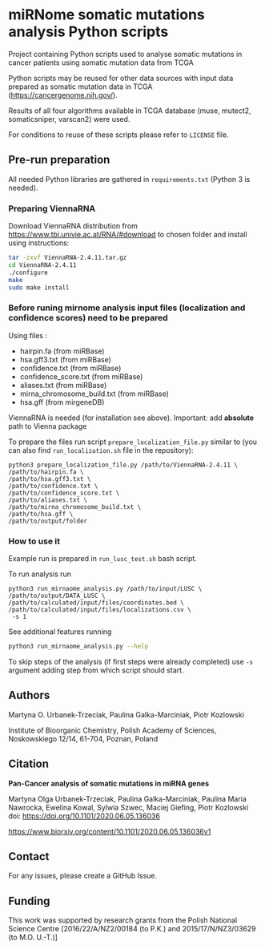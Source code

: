 # miRNome somatic mutations analysis Python scripts

Project containing Python scripts used to analyse somatic mutations in cancer patients 
using somatic mutation data from TCGA

Python scripts may be reused for other data sources with input data prepared as somatic mutation data 
in TCGA (https://cancergenome.nih.gov/). 

Results of all four algorithms available in TCGA database (muse, mutect2, somaticsniper, varscan2) were used.

For conditions to reuse of these scripts please refer to `LICENSE` file.

## Pre-run preparation

All needed Python libraries are gathered in `requirements.txt` (Python 3 is needed).

### Preparing ViennaRNA

Download ViennaRNA distribution from https://www.tbi.univie.ac.at/RNA/#download 
to chosen folder
and install using instructions:
```bash
tar -zxvf ViennaRNA-2.4.11.tar.gz
cd ViennaRNA-2.4.11
./configure
make
sudo make install
```

### Before runing mirnome analysis input files (localization and confidence scores) need to be prepared

Using files :
- hairpin.fa (from miRBase)
- hsa.gff3.txt (from miRBase)
- confidence.txt (from miRBase)
- confidence_score.txt (from miRBase)
- aliases.txt (from miRBase)
- mirna_chromosome_build.txt (from miRBase)
- hsa.gff (from mirgeneDB)

ViennaRNA is needed (for installation see above). Important: add **absolute** path to Vienna package 
    
To prepare the files run script `prepare_localization_file.py` similar to (you can also find `run_localization.sh` file in the repository):

    python3 prepare_localization_file.py /path/to/ViennaRNA-2.4.11 \
    /path/to/hairpin.fa \
    /path/to/hsa.gff3.txt \
    /path/to/confidence.txt \
    /path/to/confidence_score.txt \
    /path/to/aliases.txt \
    /path/to/mirna_chromosome_build.txt \
    /path/to/hsa.gff \
    /path/to/output/folder

### How to use it

Example run is prepared in `run_lusc_test.sh` bash script.

To run analysis run

```
python3 run_mirnaome_analysis.py /path/to/input/LUSC \
/path/to/output/DATA_LUSC \
/path/to/calculated/input/files/coordinates.bed \
/path/to/calculated/input/files/localizations.csv \
 -s 1
```

See additional features running  

```bash
python3 run_mirnaome_analysis.py --help
```

To skip steps of the analysis (if first steps were already completed) use `-s` argument adding step
from which script should start.

## Authors

Martyna O. Urbanek-Trzeciak, Paulina Galka-Marciniak, Piotr Kozlowski

Institute of Bioorganic Chemistry, Polish Academy of Sciences, Noskowskiego 12/14, 61-704, 
Poznan, Poland

## Citation

**Pan-Cancer analysis of somatic mutations in miRNA genes**

Martyna Olga Urbanek-Trzeciak, Paulina Galka-Marciniak, Paulina Maria Nawrocka, Ewelina Kowal, Sylwia Szwec, Maciej Giefing,  Piotr Kozlowski
doi: https://doi.org/10.1101/2020.06.05.136036

https://www.biorxiv.org/content/10.1101/2020.06.05.136036v1

## Contact

For any issues, please create a GitHub Issue.

## Funding

This work was supported by research grants from the Polish National Science Centre [2016/22/A/NZ2/00184 (to P.K.) and 2015/17/N/NZ3/03629 (to M.O. U.-T.)]
